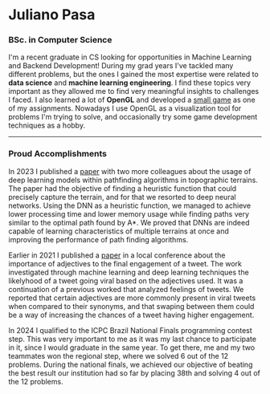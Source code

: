 # Juliano Pasa

 ### **BSc. in Computer Science** 

I'm a recent graduate in CS looking for opportunities in Machine Learning and Backend Development!
During my grad years I've tackled many different problems, but the ones I gained the most expertise were related to **data science** and **machine learning engineering**.
I find these topics very important as they allowed me to find very meaningful insights to challenges I faced.
I also learned a lot of **OpenGL** and developed a [small game](https://github.com/Juliano-Pasa/cga-demos/tree/main/demos/glsl40_toon) as one of my assignments. 
Nowadays I use OpenGL as a visualization tool for problems I'm trying to solve, and occasionally try some game development techniques as a hobby.

---

### Proud Accomplishments

In 2023 I published a [paper](https://www.scitepress.org/Link.aspx?doi=10.5220/0012129900003546) with two more colleagues about the usage of deep learning models within pathfinding algorithms in topographic terrains.
The paper had the objective of finding a heuristic function that could precisely capture the terrain, and for that we resorted to deep neural networks. 
Using the DNN as a heuristic function, we managed to achieve lower processing time and lower memory usage while finding paths very similar to the optimal path found by A*. 
We proved that DNNs are indeed capable of learning characteristics of multiple terrains at once and improving the performance of path finding algorithms.

Earlier in 2021 I published a [paper](https://sol.sbc.org.br/index.php/erbd/article/view/17244) in a local conference about the importance of adjectives to the final engagement of a tweet.
The work investigated through machine learning and deep learning techniques the likelyhood of a tweet going viral based on the adjectives used. It was a continuation
of a previous worked that analyzed feelings of tweets. We reported that certain adjectives are more commonly present in viral tweets when compared to their synonyms, and that
swaping between them could be a way of increasing the chances of a tweet having higher engagement.

In 2024 I qualified to the ICPC Brazil National Finals programming contest step. This was very important to me as it was my last chance to participate in it, since I would graduate in the same year.
To get there, me and my two teammates won the regional step, where we solved 6 out of the 12 problems. During the national finals, we achieved our objective of beating the best result our institution had so far
by placing 38th and solving 4 out of the 12 problems.

<!--
**Juliano-Pasa/Juliano-Pasa** is a ✨ _special_ ✨ repository because its `README.md` (this file) appears on your GitHub profile.

Here are some ideas to get you started:

- 🔭 I’m currently working on ...
- 🌱 I’m currently learning ...
- 👯 I’m looking to collaborate on ...
- 🤔 I’m looking for help with ...
- 💬 Ask me about ...
- 📫 How to reach me: ...
- 😄 Pronouns: ...
- ⚡ Fun fact: ...
-->
